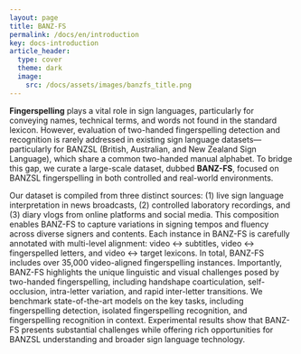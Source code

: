 ```yaml
---
layout: page
title: BANZ-FS
permalink: /docs/en/introduction
key: docs-introduction
article_header:
  type: cover
  theme: dark
  image:
    src: /docs/assets/images/banzfs_title.png
---
```



<!-- <div>{%- include extensions/youtube.html id='x4ckW_cj8q8' -%}</div> -->

**Fingerspelling** plays a vital role in sign languages, particularly for conveying names, technical terms, and words not found in the standard lexicon.
However, evaluation  of two-handed fingerspelling detection and recognition is rarely addressed in  existing sign language datasets—particularly for BANZSL (British, Australian, and New Zealand Sign Language), which share a common two-handed manual alphabet.
To bridge this gap, we curate a large-scale dataset, dubbed **BANZ-FS**, focused on BANZSL fingerspelling in both controlled and real-world environments.

Our dataset is compiled from three distinct sources: (1) live sign language interpretation in news broadcasts, (2) controlled laboratory recordings, and (3) diary vlogs from online platforms and social media.
This composition enables BANZ-FS to capture variations in signing tempos and fluency across diverse signers and contents.
Each instance in BANZ-FS is carefully annotated with multi-level alignment: video ↔ subtitles, video ↔ fingerspelled letters, and video ↔ target lexicons.
In total, BANZ-FS includes over 35,000 video-aligned fingerspelling instances.
Importantly, BANZ-FS highlights the unique linguistic and visual challenges posed by two-handed fingerspelling, including handshape coarticulation, self-occlusion, intra-letter variation, and rapid inter-letter transitions.
We benchmark state-of-the-art models on the key tasks, including fingerspelling detection, isolated fingerspelling recognition, and fingerspelling recognition in context.
Experimental results show that BANZ-FS presents substantial challenges while offering rich opportunities for BANZSL understanding and broader sign language technology.
